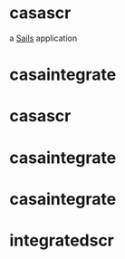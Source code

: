 # casascr

a [Sails](http://sailsjs.org) application
# casaintegrate
# casascr
# casaintegrate
# casaintegrate
# integratedscr
